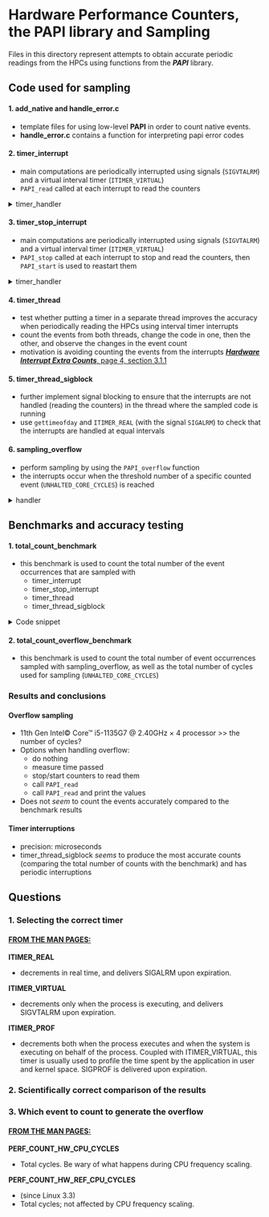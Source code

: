 # Hardware Performance Counters, the PAPI library and Sampling

Files in this directory represent attempts to obtain accurate periodic readings from the HPCs using functions from the ***PAPI*** library.<br>

## Code used for sampling

#### 1. add_native and handle_error.c
 - template files for using low-level **PAPI** in order to count native events.
 - **handle_error.c** contains a function for interpreting papi error codes

#### 2. timer_interrupt
- main computations are periodically interrupted using signals (`SIGVTALRM`) and a virtual interval timer (`ITIMER_VIRTUAL`)
- `PAPI_read` called at each interrupt to read the counters
<details>
 <summary> timer_handler </summary>
 <pre>
  void timer_handler(int sig){
    /* The function called at the interrupt */ <br>
    /* Read the counters */
    if (PAPI_read(EventSet, values) != PAPI_OK){
            printf("read error\n");
            handle_error(1);
        } <br>
    /* Print the result */
    printf("result (%s): %lld\n", EVENT, values[0]);
    }</pre>
</details>

#### 3. timer_stop_interrupt
- main computations are periodically interrupted using signals (`SIGVTALRM`) and a virtual interval timer (`ITIMER_VIRTUAL`)
- `PAPI_stop` called at each interrupt to stop and read the counters, then `PAPI_start` is used to reastart them
<details>
 <summary> timer_handler </summary>
 <pre>
  void timer_handler(int sig){
    /* The function called at the interrupt */ <br>
    /* Read the counters by stopping them */
    if (PAPI_stop(EventSet, values) != PAPI_OK){
            printf("stop error\n");
            handle_error(1);
        } <br>
    /* Print the result */
    printf("result (%s): %lld\n", EVENT, values[0]); <br>
    /* Add it to the count */
    sum += values[0]; <br>
    /* Restart the counters */
    if (PAPI_start(EventSet) != PAPI_OK){
            printf("start error\n");
            handle_error(1);
        }
   }
</pre>
</details>

#### 4. timer_thread

- test whether putting a timer in a separate thread improves the accuracy when periodically reading the HPCs using interval timer interrupts
- count the events from both threads, change the code in one, then the other, and observe the changes in the event count
- motivation is avoiding counting the events from the interrupts [***Hardware Interrupt Extra Counts***, page 4, section 3.1.1](https://icl.utk.edu/files/publications/2010/icl-utk-451-2010.pdf)

#### 5. timer_thread_sigblock

- further implement signal blocking to ensure that the interrupts are not handled (reading the counters) in the thread where the sampled code is running
- use `gettimeofday` and `ITIMER_REAL` (with the signal `SIGALRM`) to check that the interrupts are handled at equal intervals

#### 6. sampling_overflow

- perform sampling by using the `PAPI_overflow` function
- the interrupts occur when the threshold number of a specific counted event (`UNHALTED_CORE_CYCLES`) is reached
<details>
 <summary> handler </summary>
 <pre>
    /* Find the code for the native event */
    retval = PAPI_event_name_to_code(CYCLES, &count);
    if (retval != PAPI_OK){
        printf("event error");
        handle_error(retval);
    } <br>
    /* Add it to the eventset */
    retval = PAPI_add_event(EventSet, count);
    if (retval != PAPI_OK) handle_error(retval); <br>
    /* Set overflow */
    retval = PAPI_overflow(EventSet, count, PERIOD, 0, handler);
    if( retval != PAPI_OK){
        printf("overflow error\n");
        handle_error(retval);
    }
 </pre>
</details>

## Benchmarks and accuracy testing

#### 1. total_count_benchmark

- this benchmark is used to count the total number of the event occurrences that are sampled with
  - timer_interrupt
  - timer_stop_interrupt
  - timer_thread
  - timer_thread_sigblock
<details>
 <summary> Code snippet </summary>
 <pre>
  /* Start counting */
    if (PAPI_start(EventSet) != PAPI_OK){
        printf("start error");
        handle_error(1);
    }<br>
    /* Do some computation here */ 
    int j = 0;
    for(int i = 0; i<10000000; i++){
        j = j+i;
    }<br>
    PAPI_read(EventSet, values);<br>
    printf("result (%s): %lld\n", EVENT, values[0]);<br>
    if (PAPI_stop(EventSet, values) != PAPI_OK)
        handle_error(1);<br>
    printf(" end result (%s): %lld\n", EVENT, values[0]);
 </pre>
</details>

#### 2. total_count_overflow_benchmark

- this benchmark is used to count the total number of event occurrences sampled with sampling_overflow,
  as well as the total number of cycles used for sampling (`UNHALTED_CORE_CYCLES`)

### Results and conclusions

#### Overflow sampling

- 11th Gen Intel© Core™ i5-1135G7 @ 2.40GHz × 4 processor >> the number of cycles?
- Options when handling overflow:
  - do nothing
  - measure time passed
  - stop/start counters to read them
  - call `PAPI_read`
  - call `PAPI_read` and print the values
- Does not *seem* to count the events accurately compared to the benchmark results

#### Timer interruptions

- precision: microseconds
- timer_thread_sigblock *seems* to produce the most accurate counts (comparing the total number of counts with the benchmark) and has periodic interruptions

## Questions

### 1. Selecting the correct timer

#### [FROM THE MAN PAGES:](https://linux.die.net/man/2/setitimer)

**ITIMER_REAL**
- decrements in real time, and delivers SIGALRM upon expiration.

**ITIMER_VIRTUAL**
- decrements only when the process is executing, and delivers SIGVTALRM upon expiration.

**ITIMER_PROF**
- decrements both when the process executes and when the system is executing on behalf of the process. Coupled with ITIMER_VIRTUAL, this timer is usually used to profile the time spent by the application in user and kernel space. SIGPROF is delivered upon expiration. 

### 2. Scientifically correct comparison of the results

### 3. Which event to count to generate the overflow

#### [FROM THE MAN PAGES:](https://man7.org/linux/man-pages/man2/perf_event_open.2.html)

**PERF_COUNT_HW_CPU_CYCLES**
- Total cycles.  Be wary of what happens during CPU frequency scaling.

**PERF_COUNT_HW_REF_CPU_CYCLES**
- (since Linux 3.3)
- Total cycles; not affected by CPU frequency scaling.
